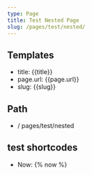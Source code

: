 ```yaml
---
type: Page
title: Test Nested Page
slug: /pages/test/nested/
---
```


## Templates

- title: {{title}}
- page.url: {{page.url}}
- slug: {{slug}}

## Path

- / pages/test/nested

## test shortcodes

- Now: {% now %}

